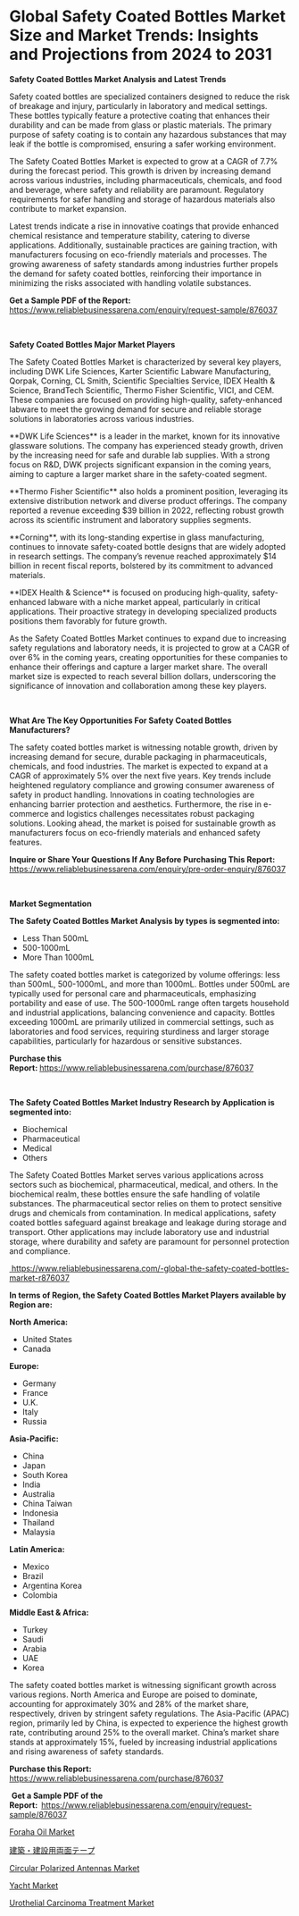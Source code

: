 <p><h1>Global Safety Coated Bottles Market Size and Market Trends: Insights and Projections from 2024 to 2031</h1></p><p><strong>Safety Coated Bottles Market Analysis and Latest Trends</strong></p>
<p><p>Safety coated bottles are specialized containers designed to reduce the risk of breakage and injury, particularly in laboratory and medical settings. These bottles typically feature a protective coating that enhances their durability and can be made from glass or plastic materials. The primary purpose of safety coating is to contain any hazardous substances that may leak if the bottle is compromised, ensuring a safer working environment.</p><p>The Safety Coated Bottles Market is expected to grow at a CAGR of 7.7% during the forecast period. This growth is driven by increasing demand across various industries, including pharmaceuticals, chemicals, and food and beverage, where safety and reliability are paramount. Regulatory requirements for safer handling and storage of hazardous materials also contribute to market expansion.</p><p>Latest trends indicate a rise in innovative coatings that provide enhanced chemical resistance and temperature stability, catering to diverse applications. Additionally, sustainable practices are gaining traction, with manufacturers focusing on eco-friendly materials and processes. The growing awareness of safety standards among industries further propels the demand for safety coated bottles, reinforcing their importance in minimizing the risks associated with handling volatile substances.</p></p>
<p><strong>Get a Sample PDF of the Report:&nbsp;</strong> <a href="https://www.reliablebusinessarena.com/enquiry/request-sample/876037">https://www.reliablebusinessarena.com/enquiry/request-sample/876037</a></p>
<p>&nbsp;</p>
<p><strong>Safety Coated Bottles Major Market Players</strong></p>
<p><p>The Safety Coated Bottles Market is characterized by several key players, including DWK Life Sciences, Karter Scientific Labware Manufacturing, Qorpak, Corning, CL Smith, Scientific Specialties Service, IDEX Health & Science, BrandTech Scientific, Thermo Fisher Scientific, VICI, and CEM. These companies are focused on providing high-quality, safety-enhanced labware to meet the growing demand for secure and reliable storage solutions in laboratories across various industries.</p><p>**DWK Life Sciences** is a leader in the market, known for its innovative glassware solutions. The company has experienced steady growth, driven by the increasing need for safe and durable lab supplies. With a strong focus on R&D, DWK projects significant expansion in the coming years, aiming to capture a larger market share in the safety-coated segment.</p><p>**Thermo Fisher Scientific** also holds a prominent position, leveraging its extensive distribution network and diverse product offerings. The company reported a revenue exceeding $39 billion in 2022, reflecting robust growth across its scientific instrument and laboratory supplies segments.</p><p>**Corning**, with its long-standing expertise in glass manufacturing, continues to innovate safety-coated bottle designs that are widely adopted in research settings. The company’s revenue reached approximately $14 billion in recent fiscal reports, bolstered by its commitment to advanced materials.</p><p>**IDEX Health & Science** is focused on producing high-quality, safety-enhanced labware with a niche market appeal, particularly in critical applications. Their proactive strategy in developing specialized products positions them favorably for future growth.</p><p>As the Safety Coated Bottles Market continues to expand due to increasing safety regulations and laboratory needs, it is projected to grow at a CAGR of over 6% in the coming years, creating opportunities for these companies to enhance their offerings and capture a larger market share. The overall market size is expected to reach several billion dollars, underscoring the significance of innovation and collaboration among these key players.</p></p>
<p>&nbsp;</p>
<p><strong>What Are The Key Opportunities For Safety Coated Bottles Manufacturers?</strong></p>
<p><p>The safety coated bottles market is witnessing notable growth, driven by increasing demand for secure, durable packaging in pharmaceuticals, chemicals, and food industries. The market is expected to expand at a CAGR of approximately 5% over the next five years. Key trends include heightened regulatory compliance and growing consumer awareness of safety in product handling. Innovations in coating technologies are enhancing barrier protection and aesthetics. Furthermore, the rise in e-commerce and logistics challenges necessitates robust packaging solutions. Looking ahead, the market is poised for sustainable growth as manufacturers focus on eco-friendly materials and enhanced safety features.</p></p>
<p><strong>Inquire or Share Your Questions If Any Before Purchasing This Report:</strong> <a href="https://www.reliablebusinessarena.com/enquiry/pre-order-enquiry/876037">https://www.reliablebusinessarena.com/enquiry/pre-order-enquiry/876037</a></p>
<p>&nbsp;</p>
<p><strong>Market Segmentation</strong></p>
<p><strong>The Safety Coated Bottles Market Analysis by types is segmented into:</strong></p>
<p><ul><li>Less Than 500mL</li><li>500-1000mL</li><li>More Than 1000mL</li></ul></p>
<p><p>The safety coated bottles market is categorized by volume offerings: less than 500mL, 500-1000mL, and more than 1000mL. Bottles under 500mL are typically used for personal care and pharmaceuticals, emphasizing portability and ease of use. The 500-1000mL range often targets household and industrial applications, balancing convenience and capacity. Bottles exceeding 1000mL are primarily utilized in commercial settings, such as laboratories and food services, requiring sturdiness and larger storage capabilities, particularly for hazardous or sensitive substances.</p></p>
<p><strong>Purchase this Report:&nbsp;</strong><a href="https://www.reliablebusinessarena.com/purchase/876037">https://www.reliablebusinessarena.com/purchase/876037</a></p>
<p>&nbsp;</p>
<p><strong>The Safety Coated Bottles Market Industry Research by Application is segmented into:</strong></p>
<p><ul><li>Biochemical</li><li>Pharmaceutical</li><li>Medical</li><li>Others</li></ul></p>
<p><p>The Safety Coated Bottles Market serves various applications across sectors such as biochemical, pharmaceutical, medical, and others. In the biochemical realm, these bottles ensure the safe handling of volatile substances. The pharmaceutical sector relies on them to protect sensitive drugs and chemicals from contamination. In medical applications, safety coated bottles safeguard against breakage and leakage during storage and transport. Other applications may include laboratory use and industrial storage, where durability and safety are paramount for personnel protection and compliance.</p></p>
<p><a href="https://www.reliablebusinessarena.com/-global-the-safety-coated-bottles-market-r876037">&nbsp;https://www.reliablebusinessarena.com/-global-the-safety-coated-bottles-market-r876037</a></p>
<p><strong>In terms of Region, the Safety Coated Bottles Market Players available by Region are:</strong></p>
<p>
    <p> <strong> North America: </strong>
        <ul>
            <li>United States</li>
            <li>Canada</li>
        </ul>
        </p> 
    <p> <strong> Europe: </strong>
        <ul>
            <li>Germany</li>
            <li>France</li>
            <li>U.K.</li>
            <li>Italy</li>
            <li>Russia</li>
        </ul>
        </p> 
    <p> <strong> Asia-Pacific: </strong>
        <ul>
            <li>China</li>
            <li>Japan</li>
            <li>South Korea</li>
            <li>India</li>
            <li>Australia</li>
            <li>China Taiwan</li>
            <li>Indonesia</li>
            <li>Thailand</li>
            <li>Malaysia</li>
        </ul>
        </p> 
    <p> <strong> Latin America: </strong>
        <ul>
            <li>Mexico</li>
            <li>Brazil</li>
            <li>Argentina Korea</li>
            <li>Colombia</li>
        </ul>
        </p> 
    <p> <strong> Middle East & Africa: </strong>
        <ul>
            <li>Turkey</li>
            <li>Saudi</li>
            <li>Arabia</li>
            <li>UAE</li>
            <li>Korea</li>
        </ul>
    </p>
    </p>
<p><p>The safety coated bottles market is witnessing significant growth across various regions. North America and Europe are poised to dominate, accounting for approximately 30% and 28% of the market share, respectively, driven by stringent safety regulations. The Asia-Pacific (APAC) region, primarily led by China, is expected to experience the highest growth rate, contributing around 25% to the overall market. China’s market share stands at approximately 15%, fueled by increasing industrial applications and rising awareness of safety standards.</p></p>
<p><strong>Purchase this Report: </strong><a href="https://www.reliablebusinessarena.com/purchase/876037">https://www.reliablebusinessarena.com/purchase/876037</a></p>
<p>&nbsp;<strong>Get a Sample PDF of the Report:&nbsp;&nbsp;</strong><a href="https://www.reliablebusinessarena.com/enquiry/request-sample/876037">https://www.reliablebusinessarena.com/enquiry/request-sample/876037</a></p>
<p><strong></strong></p>
<p><p><a href="https://www.linkedin.com/pulse/what-driving-global-foraha-oil-market-dive-trends-applications-emwke?trackingId=G5uNufBvQS%2B%2F9LUPiOlj%2BQ%3D%3D">Foraha Oil Market</a></p><p><a href="https://medium.com/@vadkqfca47/building-and-construction-double-sided-tapes-8c01d812d10d">建築・建設用両面テープ</a></p><p><a href="https://issuu.com/reportprime-2/docs/circular-polarized-antennas-market-_ef3b60e39decb6">Circular Polarized Antennas Market</a></p><p><a href="https://medium.com/@amelia.martin5698/the-yacht-market-report-analyzes-important-operational-and-performance-data-so-one-may-compare-f14981291983">Yacht Market</a></p><p><a href="https://www.linkedin.com/pulse/future-trends-global-urothelial-carcinoma-treatment-market-5bm4e?trackingId=St1oLsIDTrOulibSd2sc4g%3D%3D">Urothelial Carcinoma Treatment Market</a></p></p>